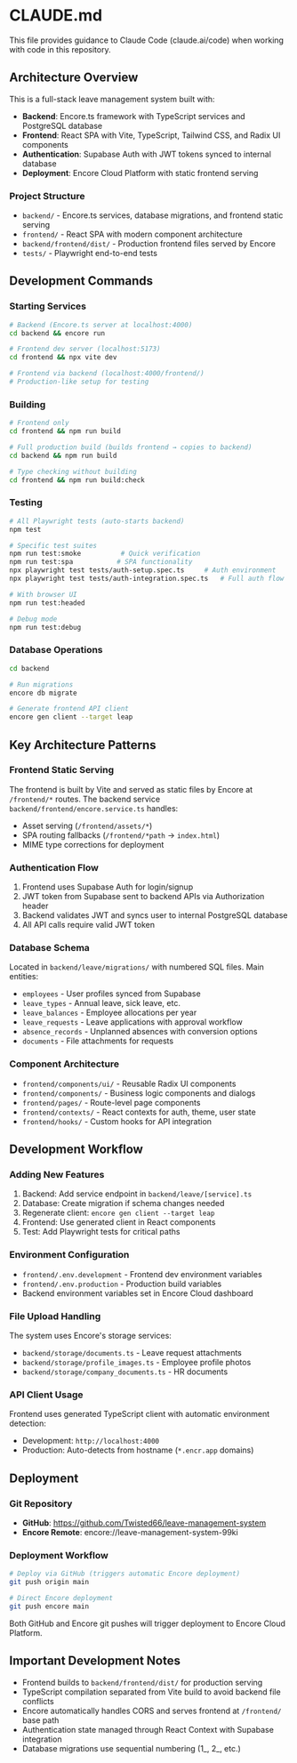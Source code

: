 # CLAUDE.md

This file provides guidance to Claude Code (claude.ai/code) when working with code in this repository.

## Architecture Overview

This is a full-stack leave management system built with:
- **Backend**: Encore.ts framework with TypeScript services and PostgreSQL database
- **Frontend**: React SPA with Vite, TypeScript, Tailwind CSS, and Radix UI components
- **Authentication**: Supabase Auth with JWT tokens synced to internal database
- **Deployment**: Encore Cloud Platform with static frontend serving

### Project Structure
- `backend/` - Encore.ts services, database migrations, and frontend static serving
- `frontend/` - React SPA with modern component architecture
- `backend/frontend/dist/` - Production frontend files served by Encore
- `tests/` - Playwright end-to-end tests

## Development Commands

### Starting Services
```bash
# Backend (Encore.ts server at localhost:4000)
cd backend && encore run

# Frontend dev server (localhost:5173)
cd frontend && npx vite dev

# Frontend via backend (localhost:4000/frontend/)
# Production-like setup for testing
```

### Building
```bash
# Frontend only
cd frontend && npm run build

# Full production build (builds frontend → copies to backend)
cd backend && npm run build

# Type checking without building
cd frontend && npm run build:check
```

### Testing
```bash
# All Playwright tests (auto-starts backend)
npm test

# Specific test suites
npm run test:smoke          # Quick verification
npm run test:spa           # SPA functionality
npx playwright test tests/auth-setup.spec.ts     # Auth environment
npx playwright test tests/auth-integration.spec.ts   # Full auth flow

# With browser UI
npm run test:headed

# Debug mode
npm run test:debug
```

### Database Operations
```bash
cd backend

# Run migrations
encore db migrate

# Generate frontend API client
encore gen client --target leap
```

## Key Architecture Patterns

### Frontend Static Serving
The frontend is built by Vite and served as static files by Encore at `/frontend/*` routes. The backend service `backend/frontend/encore.service.ts` handles:
- Asset serving (`/frontend/assets/*`)
- SPA routing fallbacks (`/frontend/*path` → `index.html`)
- MIME type corrections for deployment

### Authentication Flow
1. Frontend uses Supabase Auth for login/signup
2. JWT token from Supabase sent to backend APIs via Authorization header
3. Backend validates JWT and syncs user to internal PostgreSQL database
4. All API calls require valid JWT token

### Database Schema
Located in `backend/leave/migrations/` with numbered SQL files. Main entities:
- `employees` - User profiles synced from Supabase
- `leave_types` - Annual leave, sick leave, etc.
- `leave_balances` - Employee allocations per year
- `leave_requests` - Leave applications with approval workflow
- `absence_records` - Unplanned absences with conversion options
- `documents` - File attachments for requests

### Component Architecture
- `frontend/components/ui/` - Reusable Radix UI components
- `frontend/components/` - Business logic components and dialogs
- `frontend/pages/` - Route-level page components
- `frontend/contexts/` - React contexts for auth, theme, user state
- `frontend/hooks/` - Custom hooks for API integration

## Development Workflow

### Adding New Features
1. Backend: Add service endpoint in `backend/leave/[service].ts`
2. Database: Create migration if schema changes needed
3. Regenerate client: `encore gen client --target leap`
4. Frontend: Use generated client in React components
5. Test: Add Playwright tests for critical paths

### Environment Configuration
- `frontend/.env.development` - Frontend dev environment variables
- `frontend/.env.production` - Production build variables
- Backend environment variables set in Encore Cloud dashboard

### File Upload Handling
The system uses Encore's storage services:
- `backend/storage/documents.ts` - Leave request attachments
- `backend/storage/profile_images.ts` - Employee profile photos
- `backend/storage/company_documents.ts` - HR documents

### API Client Usage
Frontend uses generated TypeScript client with automatic environment detection:
- Development: `http://localhost:4000`
- Production: Auto-detects from hostname (`*.encr.app` domains)

## Deployment

### Git Repository
- **GitHub**: https://github.com/Twisted66/leave-management-system
- **Encore Remote**: encore://leave-management-system-99ki

### Deployment Workflow
```bash
# Deploy via GitHub (triggers automatic Encore deployment)
git push origin main

# Direct Encore deployment
git push encore main
```

Both GitHub and Encore git pushes will trigger deployment to Encore Cloud Platform.

## Important Development Notes

- Frontend builds to `backend/frontend/dist/` for production serving
- TypeScript compilation separated from Vite build to avoid backend file conflicts
- Encore automatically handles CORS and serves frontend at `/frontend/` base path
- Authentication state managed through React Context with Supabase integration
- Database migrations use sequential numbering (1_, 2_, etc.)